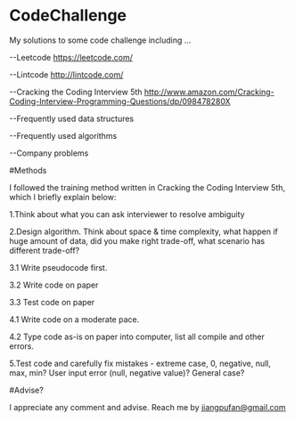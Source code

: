 # CodeChallenge

My solutions to some code challenge including ...

--Leetcode https://leetcode.com/

--Lintcode http://lintcode.com/

--Cracking the Coding Interview 5th http://www.amazon.com/Cracking-Coding-Interview-Programming-Questions/dp/098478280X

--Frequently used data structures

--Frequently used algorithms

--Company problems

#Methods

I followed the training method written in Cracking the Coding Interview 5th, which I briefly explain below:

1.Think about what you can ask interviewer to resolve ambiguity


2.Design algorithm. Think about space & time complexity, what happen if huge amount of data, did you make right trade-off, what scenario has different trade-off?


3.1 Write pseudocode first.

3.2 Write code on paper

3.3 Test code on paper


4.1 Write code on a moderate pace.

4.2 Type code as-is on paper into computer, list all compile and other errors.

5.Test code and carefully fix mistakes - extreme case, 0, negative, null, max, min? User input error (null, negative value)? General case?

#Advise?

I appreciate any comment and advise. Reach me by jiangpufan@gmail.com
